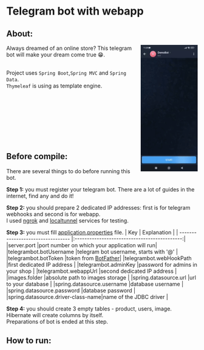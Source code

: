 # Telegram bot with webapp

## About:
<img align=right width=150 src="https://github.com/aeldridg42/tg_bot_for_sales/blob/main/telegrambot/src/main/resources/demo.gif" />
Always dreamed of an online store? This telegram bot will make your dream come true 😁. 

<br/>Project uses `Spring Boot`,`Spring MVC` and `Spring Data`.
<br/>`Thymeleaf` is using as template engine.
<br/><br/><br/><br/><br/><br/><br/><br/><br/>
## Before compile:
There are several things to do before running this bot.

**Step 1:** you must register your telegram bot. There are a lot of guides in the internet, find any and do it!

**Step 2:** you should prepare 2 dedicated IP addresses: first is for telegram webhooks and second is for webapp.
<br/>I used [ngrok](https://ngrok.com/download) and [localtunnel](https://theboroer.github.io/localtunnel-www/) services for testing. 

**Step 3:** you must fill [application.properties](telegrambot/src/main/resources/application.properties) file.
| Key                               | Explanation                                  |
| --------------------------------- |:--------------------------------------------:|
|server.port                        |port number on which your application will run|
|telegrambot.botUsername            |telegram bot username, starts with '@'        |
|telegrambot.botToken               |token from [BotFather](https://t.me/botfather)|
|telegrambot.webHookPath            |first dedicated IP address                    |
|telegrambot.adminKey               |password for admins in your shop              |
|telegrambot.webappUrl              |second dedicated IP address                   |
|images.folder                      |absolute path to images storage               |
|spring.datasource.url              |url to your database                          |
|spring.datasource.username         |database username                             |
|spring.datasource.password         |database password                             |
|spring.datasource.driver-class-name|name of the JDBC driver                       |

**Step 4:** you should create 3 empty tables - product, users, image. Hibernate will create columns by itself.
<br/>Preparations of bot is ended at this step. 
## How to run:
